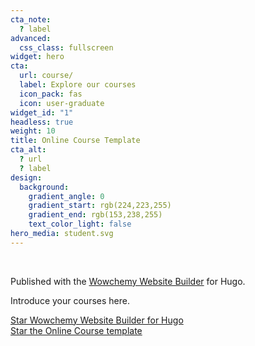 ```yaml
---
cta_note:
  ? label
advanced:
  css_class: fullscreen
widget: hero
cta:
  url: course/
  label: Explore our courses
  icon_pack: fas
  icon: user-graduate
widget_id: "1"
headless: true
weight: 10
title: Online Course Template
cta_alt:
  ? url
  ? label
design:
  background:
    gradient_angle: 0
    gradient_start: rgb(224,223,255)
    gradient_end: rgb(153,238,255)
    text_color_light: false
hero_media: student.svg
---
```

<br>

Published with the [Wowchemy Website Builder](https://wowchemy.com/) for Hugo.

Introduce your courses here.

<a class="github-button" href="www.baidu.com" data-icon="octicon-star" data-size="large" data-show-count="true" aria-label="Star Wowchemy Website Builder for Hugo">Star Wowchemy Website Builder for Hugo</a><br><a class="github-button" href="https://github.com/wowchemy/starter-hugo-online-course" data-icon="octicon-star" data-size="large" data-show-count="true" aria-label="Star the Online Course template">Star the Online Course template</a><script async defer src="https://buttons.github.io/buttons.js"></script>